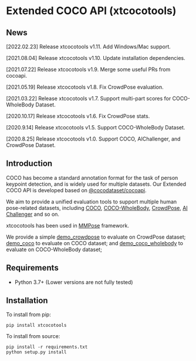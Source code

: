 # Extended COCO API (xtcocotools)

## News

[2022.02.23] Release xtcocotools v1.11. Add Windows/Mac support.

[2021.08.04] Release xtcocotools v1.10. Update installation dependencies.

[2021.07.22] Release xtcocotools v1.9. Merge some useful PRs from cocoapi.

[2021.05.19] Release xtcocotools v1.8. Fix CrowdPose evaluation.

[2021.03.22] Release xtcocotools v1.7. Support multi-part scores for COCO-WholeBody Dataset.

[2020.10.17] Release xtcocotools v1.6. Fix CrowdPose stats.

[2020.9.14] Release xtcocotools v1.5. Support COCO-WholeBody Dataset.

[2020.8.25] Release xtcocotools v1.0. Support COCO, AIChallenger, and CrowdPose Dataset.

## Introduction

COCO has become a standard annotation format for the task of person keypoint detection, and is widely used for multiple datasets.
Our Extended COCO API is developed based on [@cocodataset/cocoapi](https://github.com/cocodataset/cocoapi). 

We aim to provide a unified evaluation tools to support multiple human pose-related datasets, including [COCO](http://cocodataset.org/), [COCO-WholeBody](https://github.com/jin-s13/COCO-WholeBody), [CrowdPose](https://github.com/Jeff-sjtu/CrowdPose), [AI Challenger](https://github.com/AIChallenger/AI_Challenger_2017) and so on.

xtcocotools has been used in [MMPose](https://github.com/open-mmlab/mmpose) framework.

We provide a simple [demo_crowdpose](demos/demo_crowdpose.py) to evaluate on CrowdPose dataset; 
[demo_coco](demos/demo_coco.py) to evaluate on COCO dataset;
and [demo_coco_wholebody](demos/demo_coco_wholebody.py) to evaluate on COCO-WholeBody dataset;

## Requirements

- Python 3.7+ (Lower versions are not fully tested)

## Installation

To install from pip:
```shell
pip install xtcocotools
```

To install from source:
```shell
pip install -r requirements.txt
python setup.py install
```
